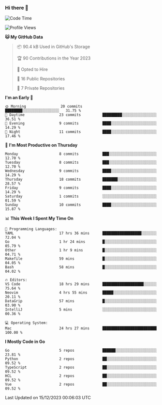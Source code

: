 ### Hi there 👋
<!--![visitors](https://visitor-badge.glitch.me/badge?page_id=d0zingcat)-->
<!--
**d0zingcat/d0zingcat** is a ✨ _special_ ✨ repository because its `README.md` (this file) appears on your GitHub profile.

Here are some ideas to get you started:

- 🔭 I’m currently working on ...
- 🌱 I’m currently learning ...
- 👯 I’m looking to collaborate on ...
- 🤔 I’m looking for help with ...
- 💬 Ask me about ...
- 📫 How to reach me: ...
- 😄 Pronouns: ...
- ⚡ Fun fact: ...
-->
<!--START_SECTION:waka-->
![Code Time](http://img.shields.io/badge/Code%20Time-3%2C246%20hrs%2051%20mins-blue)

![Profile Views](http://img.shields.io/badge/Profile%20Views-0-blue)

**🐱 My GitHub Data** 

> 📦 90.4 kB Used in GitHub's Storage 
 > 
> 🏆 90 Contributions in the Year 2023
 > 
> 💼 Opted to Hire
 > 
> 📜 16 Public Repositories 
 > 
> 🔑 7 Private Repositories 
 > 
**I'm an Early 🐤** 

```text
🌞 Morning                20 commits          ████████░░░░░░░░░░░░░░░░░   31.75 % 
🌆 Daytime                23 commits          █████████░░░░░░░░░░░░░░░░   36.51 % 
🌃 Evening                9 commits           ████░░░░░░░░░░░░░░░░░░░░░   14.29 % 
🌙 Night                  11 commits          ████░░░░░░░░░░░░░░░░░░░░░   17.46 % 
```
📅 **I'm Most Productive on Thursday** 

```text
Monday                   8 commits           ███░░░░░░░░░░░░░░░░░░░░░░   12.70 % 
Tuesday                  8 commits           ███░░░░░░░░░░░░░░░░░░░░░░   12.70 % 
Wednesday                9 commits           ████░░░░░░░░░░░░░░░░░░░░░   14.29 % 
Thursday                 18 commits          ███████░░░░░░░░░░░░░░░░░░   28.57 % 
Friday                   9 commits           ████░░░░░░░░░░░░░░░░░░░░░   14.29 % 
Saturday                 1 commits           ░░░░░░░░░░░░░░░░░░░░░░░░░   01.59 % 
Sunday                   10 commits          ████░░░░░░░░░░░░░░░░░░░░░   15.87 % 
```


📊 **This Week I Spent My Time On** 

```text
💬 Programming Languages: 
YAML                     17 hrs 36 mins      ██████████████████░░░░░░░   72.04 % 
Go                       1 hr 24 mins        █░░░░░░░░░░░░░░░░░░░░░░░░   05.79 % 
Other                    1 hr 9 mins         █░░░░░░░░░░░░░░░░░░░░░░░░   04.71 % 
Makefile                 59 mins             █░░░░░░░░░░░░░░░░░░░░░░░░   04.05 % 
Bash                     58 mins             █░░░░░░░░░░░░░░░░░░░░░░░░   04.02 % 

🔥 Editors: 
VS Code                  18 hrs 29 mins      ███████████████████░░░░░░   75.64 % 
Neovim                   4 hrs 55 mins       █████░░░░░░░░░░░░░░░░░░░░   20.11 % 
DataGrip                 57 mins             █░░░░░░░░░░░░░░░░░░░░░░░░   03.90 % 
IntelliJ                 5 mins              ░░░░░░░░░░░░░░░░░░░░░░░░░   00.36 % 

💻 Operating System: 
Mac                      24 hrs 27 mins      █████████████████████████   100.00 % 
```

**I Mostly Code in Go** 

```text
Go                       5 repos             ██████░░░░░░░░░░░░░░░░░░░   23.81 % 
Python                   2 repos             ██░░░░░░░░░░░░░░░░░░░░░░░   09.52 % 
TypeScript               2 repos             ██░░░░░░░░░░░░░░░░░░░░░░░   09.52 % 
HCL                      2 repos             ██░░░░░░░░░░░░░░░░░░░░░░░   09.52 % 
Vue                      2 repos             ██░░░░░░░░░░░░░░░░░░░░░░░   09.52 % 
```




 Last Updated on 15/12/2023 00:06:03 UTC
<!--END_SECTION:waka-->

